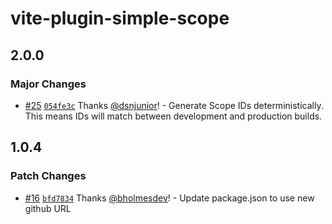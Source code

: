 # vite-plugin-simple-scope

## 2.0.0

### Major Changes

- [#25](https://github.com/bholmesdev/simple-stack/pull/25) [`054fe3c`](https://github.com/bholmesdev/simple-stack/commit/054fe3cfa8c5640359b6ce7e29ec11e910aa9d36) Thanks [@dsnjunior](https://github.com/dsnjunior)! - Generate Scope IDs deterministically. This means IDs will match between development and production builds.

## 1.0.4

### Patch Changes

- [#16](https://github.com/bholmesdev/simple-stack/pull/16) [`bfd7834`](https://github.com/bholmesdev/simple-stack/commit/bfd783467eb3e9f39d014a59316e8715d290e76d) Thanks [@bholmesdev](https://github.com/bholmesdev)! - Update package.json to use new github URL
